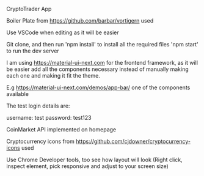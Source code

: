 CryptoTrader App

Boiler Plate from https://github.com/barbar/vortigern used

Use VSCode when editing as it will be easier

Git clone, and then run 'npm install' to install all the required files
'npm start' to run the dev server

I am using https://material-ui-next.com for the frontend framework, as it will be easier add all the components necessary instead of manually making each one and making it fit the theme.

E.g https://material-ui-next.com/demos/app-bar/ one of the components available

The test login details are:

username: test
password: test123


CoinMarket API implemented on homepage

Cryptocurrency icons from https://github.com/cjdowner/cryptocurrency-icons used

Use Chrome Developer tools, too see how layout will look (Right click, inspect element, pick responsive and adjust to your screen size)
